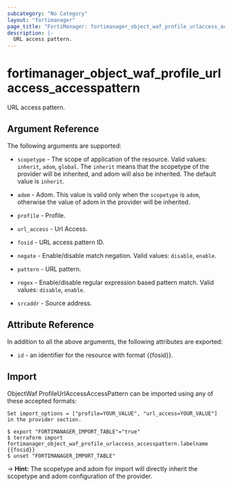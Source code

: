 ```yaml
---
subcategory: "No Category"
layout: "fortimanager"
page_title: "FortiManager: fortimanager_object_waf_profile_urlaccess_accesspattern"
description: |-
  URL access pattern.
---
```


# fortimanager_object_waf_profile_urlaccess_accesspattern
URL access pattern.

## Argument Reference


The following arguments are supported:

* `scopetype` - The scope of application of the resource. Valid values: `inherit`, `adom`, `global`. The `inherit` means that the scopetype of the provider will be inherited, and adom will also be inherited. The default value is `inherit`.
* `adom` - Adom. This value is valid only when the `scopetype` is `adom`, otherwise the value of adom in the provider will be inherited.
* `profile` - Profile.
* `url_access` - Url Access.

* `fosid` - URL access pattern ID.
* `negate` - Enable/disable match negation. Valid values: `disable`, `enable`.

* `pattern` - URL pattern.
* `regex` - Enable/disable regular expression based pattern match. Valid values: `disable`, `enable`.

* `srcaddr` - Source address.


## Attribute Reference

In addition to all the above arguments, the following attributes are exported:
* `id` - an identifier for the resource with format {{fosid}}.

## Import

ObjectWaf ProfileUrlAccessAccessPattern can be imported using any of these accepted formats:
```
Set import_options = ["profile=YOUR_VALUE", "url_access=YOUR_VALUE"] in the provider section.

$ export "FORTIMANAGER_IMPORT_TABLE"="true"
$ terraform import fortimanager_object_waf_profile_urlaccess_accesspattern.labelname {{fosid}}
$ unset "FORTIMANAGER_IMPORT_TABLE"
```
-> **Hint:** The scopetype and adom for import will directly inherit the scopetype and adom configuration of the provider.

